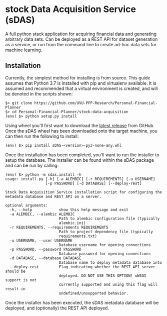 # stock Data Acquisition Service (sDAS)

A full python stack application for acquiring financial data and generating arbitrary data sets. Can be deployed as a REST API for dataset generation as a service, or run from the command line to create ad-hoc data sets for machine learning.

## Installation

Currently, the simplest method for installing is from source. This guide assumes that Python 3.7 is installed with pip and virtualenv available. It is assumed and recommended that a virtual environment is created, and will be denoted in the scripts shown:

```shell
$> git clone https://github.com/UVU-PFP-Research/Personal-Financial-Planner
$> cd Personal-Financial-Planner/stock-data-acquisition
(env) $> python setup.py install
```

Using wheel you'll first want to download the [latest release](https://github.com/UVU-PFP-Research/Personal-Financial-Planner/releases/latest) from GitHub. Once the sDAS wheel has been downloaded onto the target machine, you can then run the following to install:

```shell
(env) $> pip install sDAS-<version>-py3-none-any.whl
```

Once the installation has been completed, you'll want to run the installer to setup the database. The installer can be found within the sDAS package and can be run by calling:

```shell
(env) $> python -m sdas.install -h
usage: install.py [-h] [-a ALEMBIC] [-r REQUIREMENTS] [-u USERNAME]
                  [-p PASSWORD] [-d DATABASE] [--deploy-rest]

Stock Data Acquisition Service installation script for configuring the
metadata database and REST API on a server.

optional arguments:
  -h, --help            show this help message and exit
  -a ALEMBIC, --alembic ALEMBIC
                        Path to alembic configuration file (typically
                        alembic.ini)
  -r REQUIREMENTS, --requirements REQUIREMENTS
                        Path to project dependency file (typically
                        requirements.txt)
  -u USERNAME, --user USERNAME
                        Database username for opening connections
  -p PASSWORD, --password PASSWORD
                        Database password for opening connections
  -d DATABASE, --database DATABASE
                        Database name to deploy metadata database into
  --deploy-rest         Flag indicating whether the REST API server should be
                        deployed. DO NOT USE THIS OPTION! uWSGI support is not
                        currently supported and using this flag will result in
                        undefined/unsupported behavior.
```

Once the installer has been executed, the sDAS metadata database will be deployed, and (optionally) the REST API deployed.
